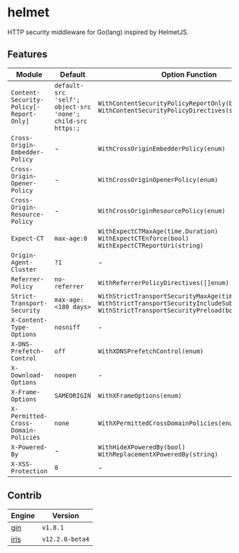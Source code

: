 # helmet
 HTTP security middleware for Go(lang) inspired by HelmetJS.

## Features

| Module | Default | Option Function | Docs |
| --- | --- | --- | --- |
| ``Content-Security-Policy[-Report-Only]`` | ``default-src 'self'; object-src 'none'; child-src https:;`` | ``WithContentSecurityPolicyReportOnly(bool)`` <br> ``WithContentSecurityPolicyDirectives(string)`` | [MDN](https://developer.mozilla.org/en-US/docs/Web/HTTP/CSP) |
| ``Cross-Origin-Embedder-Policy`` | - | ``WithCrossOriginEmbedderPolicy(enum)`` | - |
| ``Cross-Origin-Opener-Policy`` | - | ``WithCrossOriginOpenerPolicy(enum)`` | - |
| ``Cross-Origin-Resource-Policy`` | - | ``WithCrossOriginResourcePolicy(enum)`` | - |
| ``Expect-CT`` | ``max-age:0`` | ``WithExpectCTMaxAge(time.Duration)`` <br> ``WithExpectCTEnforce(bool)`` <br> ``WithExpectCTReportUri(string)`` | [MDN](https://developer.mozilla.org/en-US/docs/Web/HTTP/Headers/Expect-CT) |
| ``Origin-Agent-Cluster`` | ``?1`` | - | - |
| ``Referrer-Policy`` | ``no-referrer`` | ``WithReferrerPolicyDirectives([]enum)`` | [MDN](https://developer.mozilla.org/en-US/docs/Web/HTTP/Headers/Referrer-Policy) |
| ``Strict-Transport-Security`` | ``max-age:<180 days>`` | ``WithStrictTransportSecurityMaxAge(time.Duration)`` <br> ``WithStrictTransportSecurityIncludeSubDomains(bool)`` <br> ``WithStrictTransportSecurityPreload(bool)`` | - |
| ``X-Content-Type-Options`` | ``nosniff`` | - | [MDN](https://developer.mozilla.org/en-US/docs/Web/HTTP/Headers/X-Content-Type-Options) |
| ``X-DNS-Prefetch-Control`` | ``off`` | ``WithXDNSPrefetchControl(enum)`` | [MDN](https://developer.mozilla.org/en-US/docs/Web/HTTP/Headers/X-DNS-Prefetch-Control) |
| ``X-Download-Options`` | ``noopen`` | - | - |
| ``X-Frame-Options`` | ``SAMEORIGIN`` | ``WithXFrameOptions(enum)`` | [MDN](https://developer.mozilla.org/en-US/docs/Web/HTTP/Headers/X-Frame-Options) |
| ``X-Permitted-Cross-Domain-Policies`` | ``none`` | ``WithXPermittedCrossDomainPolicies(enum)`` | - |
| ``X-Powered-By`` | - | ``WithHideXPoweredBy(bool)`` <br> ``WithReplacementXPoweredBy(string)`` | - |
| ``X-XSS-Protection`` | ``0`` | - | [MDN](https://developer.mozilla.org/en-US/docs/Web/HTTP/Headers/X-XSS-Protection) |

## Contrib
| Engine | Version |
| --- | --- |
| [gin](https://github.com/gin-gonic/gin) | ``v1.8.1`` |
| [iris](https://github.com/kataras/iris) | ``v12.2.0-beta4`` |

